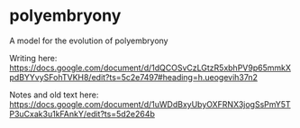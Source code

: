 # polyembryony
A model for the evolution of polyembryony

Writing here: https://docs.google.com/document/d/1dQCOSvCzLGtzR5xbhPV9p65mmkXpdBYYvySFohTVKH8/edit?ts=5c2e7497#heading=h.ueogevih37n2 

Notes and old text here: https://docs.google.com/document/d/1uWDdBxyUbyOXFRNX3jogSsPmY5TP3uCxak3u1kFAnkY/edit?ts=5d2e264b 
